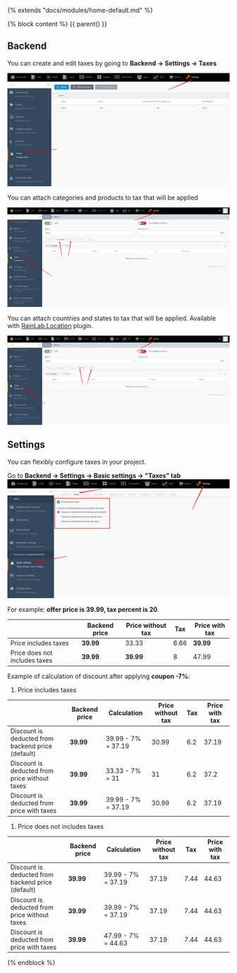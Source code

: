 {% extends "docs/modules/home-default.md" %}

{% block content %}
{{ parent() }}

## Backend

You can create and edit taxes by going to **Backend -> Settings -> Taxes**

![](./../../assets/images/backend-tax-1.png)

You can attach categories and products to tax that will be applied

![](./../../assets/images/backend-tax-2.png)

You can attach countries and states to tax that will be applied. Available with [RainLab.Location](https://octobercms.com/plugin/rainlab-location) plugin.

![](./../../assets/images/backend-tax-3.png)

## Settings

You can flexibly configure taxes in your project.

Go to **Backend -> Settings -> Basic settings -> "Taxes" tab**
![](./../../assets/images/backend-settings-8.png)

For example: **offer price is 39.99, tax percent is 20**.

||Backend price|Price without tax|Tax|Price with tax|
|---|---|---|---|---|
|Price includes taxes|**39.99**|33.33|6.66|**39.99**|
|Price does not includes taxes|**39.99**|**39.99**|8|47.99|

Example of calculation of discount after applying **coupon -7%**:

1. Price includes taxes

||Backend price|Calculation|Price without tax|Tax|Price with tax|
|---|---|---|---|---|---|
|Discount is deducted from backend price (default)|**39.99**|39.99 - 7% = 37.19|30.99|6.2|37.19|
|Discount is deducted from price without taxes|**39.99**|33.33 - 7% = 31|31|6.2|37.2|
|Discount is deducted from price with taxes|**39.99**|39.99 - 7% = 37.19|30.99|6.2|37.19|

1. Price does not includes taxes

||Backend price|Calculation|Price without tax|Tax|Price with tax|
|---|---|---|---|---|---|
|Discount is deducted from backend price (default)|**39.99**|39.99 - 7% = 37.19|37.19|7.44|44.63|
|Discount is deducted from price without taxes|**39.99**|39.99 - 7% = 37.19|37.19|7.44|44.63|
|Discount is deducted from price with taxes|**39.99**|47.99 - 7% = 44.63|37.19|7.44|44.63|
{% endblock %}